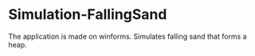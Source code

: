 # Simulation-FallingSand

The application is made on winforms. Simulates falling sand that forms a heap.

